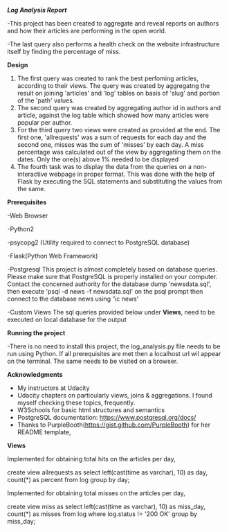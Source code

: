 ***Log Analysis Report***

-This project has been created to aggregate and reveal reports on authors and how their articles are performing
in the open world.

-The last query also performs a health check on the website infrastructure itself by finding the percentage of
 miss.

**Design**

1. The first query was created to rank the best perfoming articles, according to their views.
   The query was created by aggregatng the result on joining 'articles' and 'log' tables on basis of 'slug' and portion of the 'path' values.
2. The second query was created by aggregating author id in authors and article, against the log table which showed how many articles were popular per author.
3. For the third query two views were created as provided at the end. The first one, 'allrequests' was a sum of requests for each day and the second one, misses was the sum of 'misses' by each day. A miss percentage was calculated out of the view by aggregatiing them on the dates. Only the one(s) above 1% needed to be displayed
4. The fourth task was to display the data from the queries on a non-interactive webpage in proper format. This was done with the help of Flask by executing the SQL statements and substituting the values from the same.

**Prerequisites**

-Web Browser

-Python2

-psycopg2 (Utility required to connect to PostgreSQL database)

-Flask(Python Web Framework)

-Postgresql
 This project is almost completely based on database queries. Please make sure that PostgreSQL is properly installed on your computer. Contact the concerned authority for the database dump 'newsdata.sql', then execute 'psql -d news -f newsdata.sql' on the psql prompt then connect to the database news using '\c news'

-Custom Views
 The sql queries provided below under **Views**, need to be executed on local database for the output

**Running the project**

-There is no need to install this project, the log_analysis.py file needs to be run using Python. If all prerequisites are met then a localhost url wil appear on the terminal. The same needs to be visited on a browser.

**Acknowledgments**

- My instructors at Udacity
- Udacity chapters on particularly views, joins & aggregations. I found myself checking these topics, frequently.
- W3Schools for basic html structures and semantics
- PostgreSQL documentation: https://www.postgresql.org/docs/
- Thanks to PurpleBooth(https://gist.github.com/PurpleBooth) for her README template,

**Views**

Implemented for obtaining total hits on the articles per day,

create view allrequests as 
select left(cast(time as varchar), 10) as day, count(*) as percent 
from log group by day;

Implemented for obtaining total misses on the articles per day,

create view miss as 
select left(cast(time as varchar), 10) as miss_day, count(*) as misses 
from log where log.status != '200 OK' 
group by miss_day;
